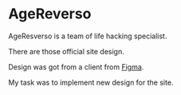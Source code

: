 # AgeReverso 
 
 AgeResverso is a team of life hacking specialist.

 There are those official site design.

 Design was got from a client from [Figma](https://www.figma.com/design/n2acuYQE7AXIgtvLQ8JX04/AgeReverso-%D1%80%D0%B5%D0%B1%D1%80%D0%B5%D0%BD%D0%B4%D0%B8%D0%BD%D0%B3?node-id=914-410&t=Np0fxlWiLxiBazCe-1).

 My task was to implement new design for the site.